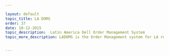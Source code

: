 ```yaml
---

layout: default
topic_title: LA DOMS
order: 37
date: 10-12-2015
topic_description:  Latin America Dell Order Management System
topic_more_description: LADOMS is the Order Management system for LA region. As part of GEARS replacement project, LADOMS uses OMEGA AR to invoice the orders. Hence LADOMS publishes Customer and Order information to OMEGA through FTP files


---
```

